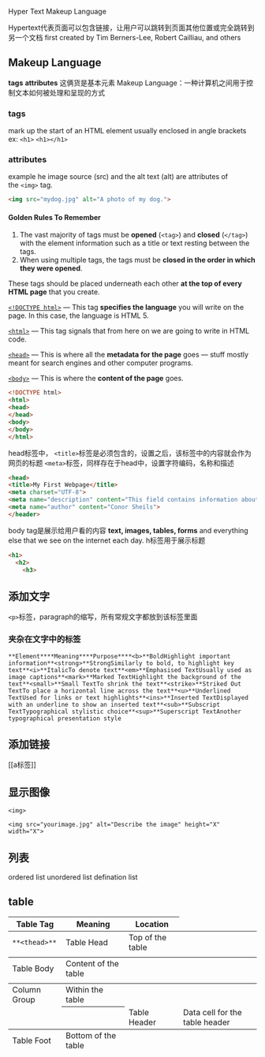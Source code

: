Hyper Text Makeup Language

Hypertext代表页面可以包含链接，让用户可以跳转到页面其他位置或完全跳转到另一个文档
first created by Tim Berners-Lee, Robert Cailliau, and others

## Makeup Language
**tags** **attributes** 这俩货是基本元素
Makeup Language：一种计算机之间用于控制文本如何被处理和呈现的方式

### tags
mark up the start of an HTML element
usually enclosed in angle brackets
ex: `<h1>`
`<h1></h1>`

### attributes
example
he image source (src) and the alt text (alt) are attributes of the `<img>` tag.  
```html
<img src="mydog.jpg" alt="A photo of my dog.">
```


#### Golden Rules To Remember

1. The vast majority of tags must be **opened** (`<tag>`) and **closed** (`</tag>`) with the element information such as a title or text resting between the tags.
2. When using multiple tags, the tags must be **closed in the order in which they were opened**.

These tags should be placed underneath each other **at the top of every HTML page** that you create.

[`<!DOCTYPE html>`](https://html.com/tags/doctype/) — This tag **specifies the language** you will write on the page. In this case, the language is HTML 5.

[`<html>`](https://html.com/tags/html/) — This tag signals that from here on we are going to write in HTML code.

[`<head>`](https://html.com/tags/head/) — This is where all the **metadata for the page** goes — stuff mostly meant for search engines and other computer programs.

[`<body>`](https://html.com/tags/body/) — This is where the **content of the page** goes.

```html
<!DOCTYPE html>
<html>
<head>
</head>
<body>
</body>
</html>
```

head标签中，
`<title>`标签是必须包含的，设置之后，该标签中的内容就会作为网页的标题
`<meta>`标签，同样存在于head中，设置字符编码，名称和描述
```html
<head> 
<title>My First Webpage</title> 
<meta charset="UTF-8"> 
<meta name="description" content="This field contains information about your page. It is usually around two sentences long.">. 
<meta name="author" content="Conor Sheils"> 
</header>
```

body tag是展示给用户看的内容
**text, images, tables, forms** and everything else that we see on the internet each day. 
h标签用于展示标题
```html
<h1>
  <h2>
    <h3>
```

## 添加文字
`<p>`标签，paragraph的缩写，所有常规文字都放到该标签里面

### 夹杂在文字中的标签
```
**Element****Meaning****Purpose****<b>**BoldHighlight important information**<strong>**StrongSimilarly to bold, to highlight key text**<i>**ItalicTo denote text**<em>**Emphasised TextUsually used as image captions**<mark>**Marked TextHighlight the background of the text**<small>**Small TextTo shrink the text**<strike>**Striked Out TextTo place a horizontal line across the text**<u>**Underlined TextUsed for links or text highlights**<ins>**Inserted TextDisplayed with an underline to show an inserted text**<sub>**Subscript TextTypographical stylistic choice**<sup>**Superscript TextAnother typographical presentation style 
```


## 添加链接
[[a标签]]


## 显示图像
`<img>`
```
<img src="yourimage.jpg" alt="Describe the image" height="X" width="X">
```

## 列表
ordered list
unordered list
defination list

## table
|**Table Tag**|**Meaning**|**Location**|
|---|---|---|
|``**<thead>**``|Table Head|Top of the table|
|**<tbody>**|Table Body|Content of the table|
|**<tfoot>**|Table Foot|Bottom of the table|
|**<colgroup>**|Column Group|Within the table|
|**<th>**|Table Header|Data cell for the table header|

